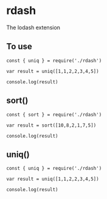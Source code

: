 # rdash
The lodash extension

## To use
    const { uniq } = require('./rdash')

    var result = uniq([1,1,2,2,3,4,5])

    console.log(result)

## sort()
    const { sort } = require('./rdash')

    var result = sort([10,8,2,1,7,5])

    console.log(result)

## uniq()
    const { uniq } = require('./rdash')

    var result = uniq([1,1,2,2,3,4,5])

    console.log(result)